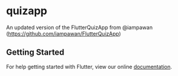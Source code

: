 # quizapp

An updated version of the FlutterQuizApp from @iampawan (https://github.com/iampawan/FlutterQuizApp)


## Getting Started

For help getting started with Flutter, view our online
[documentation](https://flutter.io/).

